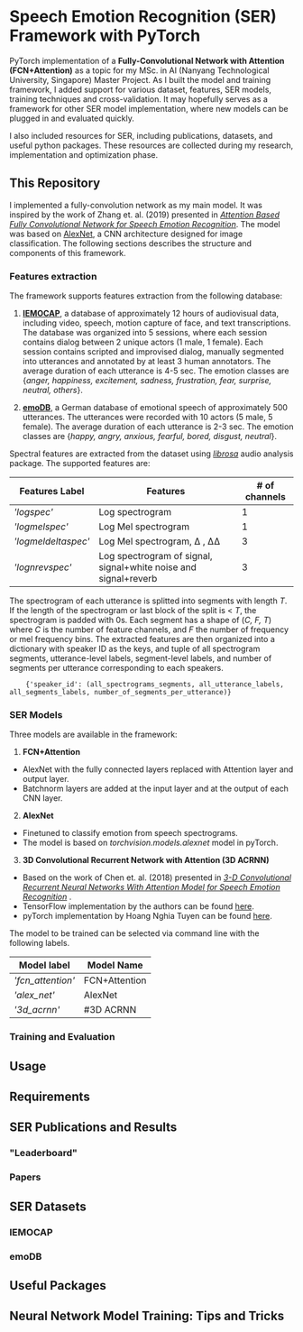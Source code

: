 # Speech Emotion Recognition (SER) Framework with PyTorch

PyTorch implementation of a __Fully-Convolutional Network with Attention (FCN+Attention)__ as a topic for my MSc. in AI (Nanyang Technological University, Singapore) Master Project. As I built the model and training framework, I added support for various dataset, features, SER models, training techniques and cross-validation. It may hopefully serves as a framework for other SER model implementation, where new models can be plugged in and evaluated quickly.   

I also included resources for SER, including publications, datasets, and useful python packages. These resources are collected during my research, implementation and optimization phase. 


## This Repository

I implemented a fully-convolution network as my main model. It was inspired by the work of Zhang et. al. (2019) presented in [*Attention Based Fully Convolutional Network for Speech Emotion Recognition*](https://arxiv.org/abs/1806.01506). The model was based on [AlexNet](https://papers.nips.cc/paper/4824-imagenet-classification-with-deep-convolutional-neural-networks.pdf), a CNN architecture designed for image classification. The following sections describes the structure and components of this framework.

### Features extraction

The framework supports features extraction from the following database:

1. [__IEMOCAP__](https://sail.usc.edu/iemocap/), a database of approximately 12 hours of audiovisual data, including video, speech, motion capture of face, and text transcriptions. The database was organized into 5 sessions, where each session contains dialog between 2 unique actors (1 male, 1 female). Each session contains scripted and improvised dialog, manually segmented into utterances and annotated by at least 3 human annotators. The average duration of each utterance is 4-5 sec. The emotion classes are {*anger, happiness, excitement, sadness, frustration, fear, surprise, neutral, others*}.

2. [__emoDB__](http://www.emodb.bilderbar.info/start.html), a German database of emotional speech of approximately 500 utterances. The utterances were recorded with 10 actors (5 male, 5 female). The average duration of each utterance is 2-3 sec. The emotion classes are {*happy, angry, anxious, fearful, bored, disgust, neutral*}.

Spectral features are extracted from the dataset using [*librosa*](https://librosa.org) audio analysis package. The supported features are:

|Features Label|Features|# of channels|
|-----|--------|-------------|
|*'logspec'* |Log spectrogram |1 |
|*'logmelspec'* |Log Mel spectrogram |1 |
|*'logmeldeltaspec'* |Log Mel spectrogram, ∆ , ∆∆ |3 |
|*'lognrevspec'* |Log spectrogram of signal, signal+white noise and signal+reverb |3 |

The spectrogram of each utterance is splitted into segments with length *T*. If the length of the spectrogram or last block of the split is < *T*, the spectrogram is padded with 0s. Each segment has a shape of (*C, F, T*) where *C* is the number of feature channels, and *F* the number of frequency or mel frequency bins. The extracted features are then organized into a dictionary with speaker ID as the keys, and tuple of all spectrogram segments, utterance-level labels, segment-level labels, and number of segments per utterance corresponding to each speakers.

        {'speaker_id': (all_spectrograms_segments, all_utterance_labels, all_segments_labels, number_of_segments_per_utterance)}


### SER Models

Three models are available in the framework:  

1. __FCN+Attention__
- AlexNet with the fully connected layers replaced with Attention layer and output layer.
- Batchnorm layers are added at the input layer and at the output of each CNN layer.

2. __AlexNet__ 
- Finetuned to classify emotion from speech spectrograms. 
- The model is based on *torchvision.models.alexnet* model in pyTorch.

3. __3D Convolutional Recurrent Network with Attention (3D ACRNN)__
- Based on the work of Chen et. al. (2018) presented in [*3-D Convolutional Recurrent Neural Networks With Attention Model for Speech Emotion Recognition*](https://www.researchgate.net/publication/326638635_3-D_Convolutional_Recurrent_Neural_Networks_With_Attention_Model_for_Speech_Emotion_Recognition) . 
- TensorFlow implementation by the authors can be found [here](https://github.com/xuanjihe/speech-emotion-recognition).
- pyTorch implementation by Hoang Nghia Tuyen can be found [here](https://github.com/NTU-SER/speech_utils). 


The model to be trained can be selected via command line with the following labels.

|Model label|Model Name|
|-----------|----------|
|*'fcn_attention'*|FCN+Attention|
|*'alex_net'*|AlexNet|
|*'3d_acrnn'*|#3D ACRNN|

### Training and Evaluation



## Usage

## Requirements


## SER Publications and Results

### "Leaderboard"

### Papers


## SER Datasets

### IEMOCAP

### emoDB


## Useful Packages


## Neural Network Model Training: Tips and Tricks





